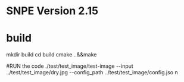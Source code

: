 # SNPE Version 2.15

# build

mkdir build
cd build
cmake ..&&make

#RUN the code
./test/test_image/test-image --input ../test/test_image/dry.jpg --config_path ../test/test_image/config.jso
n
